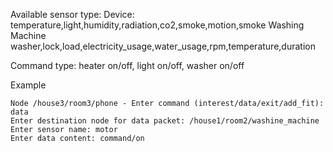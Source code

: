 Available sensor type:
Device:
temperature,light,humidity,radiation,co2,smoke,motion,smoke
Washing Machine
washer,lock,load,electricity_usage,water_usage,rpm,temperature,duration

Command type:
heater on/off, light on/off, washer on/off

Example
```shell
Node /house3/room3/phone - Enter command (interest/data/exit/add_fit): data
Enter destination node for data packet: /house1/room2/washine_machine
Enter sensor name: motor
Enter data content: command/on
```